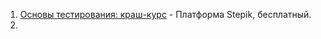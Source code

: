 1. [Основы тестирования: краш-курс](https://stepik.org/course/203539/syllabus) - Платформа Stepik, бесплатный.
2. 